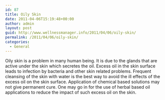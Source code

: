 ```yaml
---
id: 87
title: Oily Skin
date: 2011-04-06T15:19:48+00:00
author: admin
layout: post
guid: http://www.wellnessmanager.info/2011/04/06/oily-skin/
permalink: /2011/04/06/oily-skin/
categories:
  - General
---
```

Oily skin is a problem in many human being. It is due to the glands that are active under the skin which secretes the oil. Excess oil in the skin surface leads to infection by bacteria and other skin related problems. Frequent cleansing of the skin with water is the best way to avoid the ill effects of the excess oil on the skin surface. Application of chemical based solutions may not give permanent cure. One may go in for the use of herbal based oil applications to reduce the impact of such excess oil on the skin.